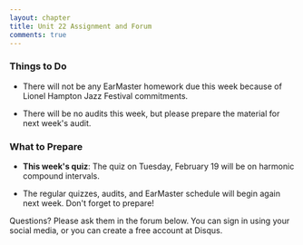 ```yaml
---
layout: chapter
title: Unit 22 Assignment and Forum
comments: true
---
```


### Things to Do

- There will not be any EarMaster homework due this week because of Lionel Hampton Jazz Festival commitments.

- There will be no audits this week, but please prepare the material for next week's audit.

### What to Prepare

- **This week's quiz**: The quiz on Tuesday, February 19 will be on harmonic compound intervals.

- The regular quizzes, audits, and EarMaster schedule will begin again next week. Don't forget to prepare!

Questions? Please ask them in the forum below. You can sign in using your social media, or you can create a free account at Disqus.